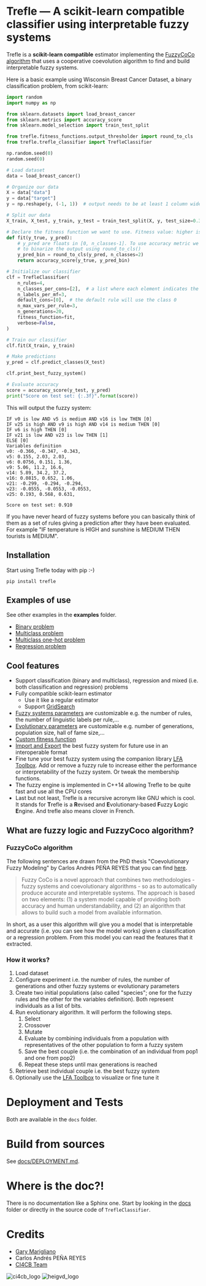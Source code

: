 # Trefle — A scikit-learn compatible classifier using interpretable fuzzy systems

Trefle is a **scikit-learn compatible** estimator implementing the [FuzzyCoCo algorithm](#fuzzycoco-algorithm) that uses a cooperative coevolution algorithm to find and build interpretable fuzzy systems.

Here is a basic example using Wisconsin Breast Cancer Dataset, a binary classification problem, from scikit-learn:
```python
import random
import numpy as np

from sklearn.datasets import load_breast_cancer
from sklearn.metrics import accuracy_score
from sklearn.model_selection import train_test_split

from trefle.fitness_functions.output_thresholder import round_to_cls
from trefle.trefle_classifier import TrefleClassifier

np.random.seed(0)
random.seed(0)

# Load dataset
data = load_breast_cancer()

# Organize our data
X = data["data"]
y = data["target"]
y = np.reshape(y, (-1, 1))  # output needs to be at least 1 column wide

# Split our data
X_train, X_test, y_train, y_test = train_test_split(X, y, test_size=0.33)

# Declare the fitness function we want to use. Fitness value: higher is better.
def fit(y_true, y_pred):
    # y_pred are floats in [0, n_classes-1]. To use accuracy metric we need
    # to binarize the output using round_to_cls()
    y_pred_bin = round_to_cls(y_pred, n_classes=2)
    return accuracy_score(y_true, y_pred_bin)

# Initialize our classifier
clf = TrefleClassifier(
    n_rules=4,
    n_classes_per_cons=[2],  # a list where each element indicates the number of classes a consequent has. Specify 0 if one consequent is a continuous (regression) value.
    n_labels_per_mf=3,
    default_cons=[0],  # the default rule will use the class 0
    n_max_vars_per_rule=3,
    n_generations=20,
    fitness_function=fit,
    verbose=False,
)

# Train our classifier
clf.fit(X_train, y_train)

# Make predictions
y_pred = clf.predict_classes(X_test)

clf.print_best_fuzzy_system()

# Evaluate accuracy
score = accuracy_score(y_test, y_pred)
print("Score on test set: {:.3f}".format(score))
```

This will output the fuzzy system:

```
IF v0 is low AND v5 is medium AND v16 is low THEN [0]
IF v25 is high AND v9 is high AND v14 is medium THEN [0]
IF v6 is high THEN [0]
IF v21 is low AND v23 is low THEN [1]
ELSE [0]
Variables definition
v0: -0.366, -0.347, -0.343,
v5: 0.155, 2.03, 2.03,
v6: 0.0756, 0.151, 1.36,
v9: 5.06, 11.2, 16.6,
v14: 5.89, 34.2, 37.2,
v16: 0.0815, 0.652, 1.06,
v21: -0.299, -0.294, -0.294,
v23: -0.0555, -0.0553, -0.0553,
v25: 0.193, 0.568, 0.631,

Score on test set: 0.910
```


If you have never heard of fuzzy systems before you can basically think of them as a set of rules giving a prediction after they have been evaluated. For example "IF temperature is HIGH and sunshine is MEDIUM THEN tourists is MEDIUM".

## Installation

Start using Trefle today with pip :-)

```
pip install trefle
```

## Examples of use

See other examples in the **examples** folder.

* [Binary problem](examples/01_binary_problem.py)
* [Multiclass problem](examples/02_multiclass_problem.py)
* [Multiclass one-hot problem](examples/03_multiclass_one_hot_problem.py)
* [Regression problem](examples/04_regression_problem.py)


## Cool features

* Support classification (binary and multiclass), regression and mixed (i.e. both classification and regression) problems
* Fully compatible scikit-learn estimator
    * Use it like a regular estimator
    * Support [GridSearch](docs/COOL_FEATURES.md#grid-search)
* [Fuzzy systems parameters](docs/COOL_FEATURES.md#trefleclassifier-parameters) are customizable e.g. the number of rules, the number of linguistic labels per rule,...
* [Evolutionary parameters](docs/COOL_FEATURES.md#trefleclassifier-parameters) are customizable e.g. number of generations, population size, hall of fame size,...
* [Custom fitness function](docs/COOL_FEATURES.md#custom-fitness-function)
* [Import and Export](docs/COOL_FEATURES.md#import-and-export) the best fuzzy system for future use in an interoperable format
* Fine tune your best fuzzy system using the companion library [LFA Toolbox](https://github.com/krypty/lfa_toolbox). Add or remove a fuzzy rule to increase either the performance or interpretability of the fuzzy system. Or tweak the membership functions.
* The fuzzy engine is implemented in C++14 allowing Trefle to be quite fast and use all the CPU cores
* Last but not least, Trefle is a recursive acronym like GNU which is cool. It stands for **T**refle is a **R**evised and **E**volutionary-based **F**uzzy **L**ogic **E**ngine. And trefle also means clover in French.

## What are fuzzy logic and FuzzyCoco algorithm?

### FuzzyCoCo algorithm

The following sentences are drawn from the PhD thesis "Coevolutionary Fuzzy Modeling" by Carlos Andrés PEÑA REYES that you can find [here](https://infoscience.epfl.ch/record/33110?ln=en).

>Fuzzy CoCo is a novel approach that combines two methodologies - fuzzy systems and coevolutionary algorithms - so as to automatically produce accurate and interpretable systems. The approach is based on two elements: (1) a system model capable of providing both accuracy and human understandability, and (2) an algorithm that allows to build such a model from available information.

In short, as a user this algorithm will give you a model that is interpretable and accurate (i.e. you can see how the model works) given a classification or a regression problem. From this model you can read the features that it extracted.

### How it works?

1. Load dataset
2. Configure experiment i.e. the number of rules, the number of generations and other fuzzy systems or evolutionary parameters
3. Create two initial populations (also called "species"; one for the fuzzy rules and the other for the
variables definition). Both represent individuals as a list of bits.
4. Run evolutionary algorithm. It will perform the following steps.
    1. Select
    2. Crossover
    3. Mutate
    4. Evaluate by combining individuals from a population with representatives
    of the other population to form a fuzzy system
    5. Save the best couple (i.e. the combination of an individual from pop1 and one from pop2)
    6. Repeat these steps until max generations is reached
5. Retrieve best individual couple i.e. the best fuzzy system
6. Optionally use the [LFA Toolbox](https://github.com/krypty/lfa_toolbox) to visualize or fine tune it

# Deployment and Tests

Both are available in the `docs` folder.

# Build from sources

See [docs/DEPLOYMENT.md](docs/DEPLOYMENT.md).

# Where is the doc?!

There is no documentation like a Sphinx one. Start by looking in the [docs](docs) folder or directly in the source code of `TrefleClassifier`.

# Credits

* [Gary Marigliano](https://github.com/krypty)
* Carlos Andrés PEÑA REYES
* [CI4CB Team](http://iict-space.heig-vd.ch/cpn/)

![ci4cb_logo](assets/img/ci4cb_logo.png)
![heigvd_logo](assets/img/heigvd_logo.png)
